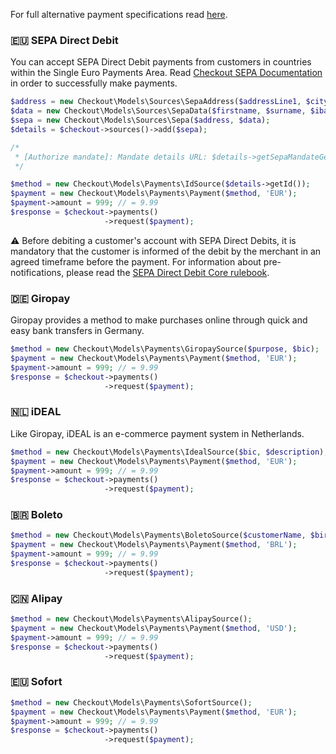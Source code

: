 For full alternative payment specifications read [here](https://docs.checkout.com/docs/alternative-payments).

### 🇪🇺 SEPA Direct Debit
You can accept SEPA Direct Debit payments from customers in countries within the Single Euro Payments Area. Read [Checkout SEPA Documentation](https://docs.checkout.com/v2/docs/sepa-direct-debit) in order to successfully make payments.

```php
$address = new Checkout\Models\Sources\SepaAddress($addressLine1, $city, $zip, $countryCode);
$data = new Checkout\Models\Sources\SepaData($firstname, $surname, $iban, $bic, $descriptor, $type);
$sepa = new Checkout\Models\Sources\Sepa($address, $data);
$details = $checkout->sources()->add($sepa);

/*
 * [Authorize mandate]: Mandate details URL: $details->getSepaMandateGet() [requires 'Authorization {secret_key}' header]
 */

$method = new Checkout\Models\Payments\IdSource($details->getId());
$payment = new Checkout\Models\Payments\Payment($method, 'EUR');
$payment->amount = 999; // = 9.99
$response = $checkout->payments()
                     ->request($payment);
```
 ⚠️ Before debiting a customer's account with SEPA Direct Debits, it is mandatory that the customer is informed of the debit by the merchant in an agreed timeframe before the payment. For information about pre-notifications, please read the [SEPA Direct Debit Core rulebook](https://www.europeanpaymentscouncil.eu/what-we-do/sepa-direct-debit/sepa-direct-debit-core-rulebook).


### 🇩🇪 Giropay
Giropay provides a method to make purchases online through quick and easy bank transfers in Germany.

```php
$method = new Checkout\Models\Payments\GiropaySource($purpose, $bic);
$payment = new Checkout\Models\Payments\Payment($method, 'EUR');
$payment->amount = 999; // = 9.99
$response = $checkout->payments()
                     ->request($payment);
```

### 🇳🇱 iDEAL
Like Giropay, iDEAL is an e-commerce payment system in Netherlands.

```php
$method = new Checkout\Models\Payments\IdealSource($bic, $description);
$payment = new Checkout\Models\Payments\Payment($method, 'EUR');
$payment->amount = 999; // = 9.99
$response = $checkout->payments()
                     ->request($payment);
```


### 🇧🇷 Boleto

```php
$method = new Checkout\Models\Payments\BoletoSource($customerName, $birthData, $cpf); // Date format: YYYY-MM-DD
$payment = new Checkout\Models\Payments\Payment($method, 'BRL');
$payment->amount = 999; // = 9.99
$response = $checkout->payments()
                     ->request($payment);
```


### 🇨🇳 Alipay

```php
$method = new Checkout\Models\Payments\AlipaySource();
$payment = new Checkout\Models\Payments\Payment($method, 'USD');
$payment->amount = 999; // = 9.99
$response = $checkout->payments()
                     ->request($payment);
```


### 🇪🇺 Sofort

```php
$method = new Checkout\Models\Payments\SofortSource();
$payment = new Checkout\Models\Payments\Payment($method, 'EUR');
$payment->amount = 999; // = 9.99
$response = $checkout->payments()
                     ->request($payment);
```
